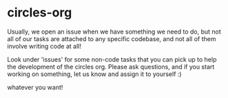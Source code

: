 # circles-org

Usually, we open an issue when we have something we need to do, but not all of our tasks are attached to any specific codebase, and not all of them involve writing code at all!

Look under 'issues' for some non-code tasks that you can pick up to help the development of the circles org.  Please ask questions, and if you start working on something, let us know and assign it to yourself :)

whatever you want!


